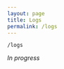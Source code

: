 ```yaml
---
layout: page
title: Logs
permalink: /logs
---
```


`/logs`

*In progress*

<style>
  .wrapper {
    max-width: 58em;
  }
</style>